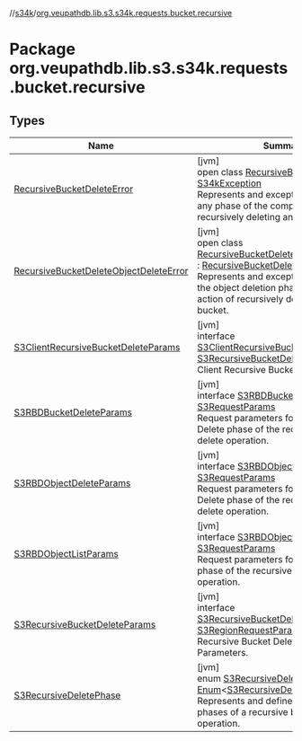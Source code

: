 //[s34k](../../index.md)/[org.veupathdb.lib.s3.s34k.requests.bucket.recursive](index.md)

# Package org.veupathdb.lib.s3.s34k.requests.bucket.recursive

## Types

| Name | Summary |
|---|---|
| [RecursiveBucketDeleteError](-recursive-bucket-delete-error/index.md) | [jvm]<br>open class [RecursiveBucketDeleteError](-recursive-bucket-delete-error/index.md) : [S34kException](../org.veupathdb.lib.s3.s34k.errors/-s34k-exception/index.md)<br>Represents and exception thrown during any phase of the complex action of recursively deleting an S3 bucket. |
| [RecursiveBucketDeleteObjectDeleteError](-recursive-bucket-delete-object-delete-error/index.md) | [jvm]<br>open class [RecursiveBucketDeleteObjectDeleteError](-recursive-bucket-delete-object-delete-error/index.md) : [RecursiveBucketDeleteError](-recursive-bucket-delete-error/index.md)<br>Represents and exception thrown during the object deletion phase of the complex action of recursively deleting an S3 bucket. |
| [S3ClientRecursiveBucketDeleteParams](-s3-client-recursive-bucket-delete-params/index.md) | [jvm]<br>interface [S3ClientRecursiveBucketDeleteParams](-s3-client-recursive-bucket-delete-params/index.md) : [S3RecursiveBucketDeleteParams](-s3-recursive-bucket-delete-params/index.md)<br>Client Recursive Bucket Delete Params. |
| [S3RBDBucketDeleteParams](-s3-r-b-d-bucket-delete-params/index.md) | [jvm]<br>interface [S3RBDBucketDeleteParams](-s3-r-b-d-bucket-delete-params/index.md) : [S3RequestParams](../org.veupathdb.lib.s3.s34k.requests/-s3-request-params/index.md)<br>Request parameters for the Bucket Delete phase of the recursive bucket delete operation. |
| [S3RBDObjectDeleteParams](-s3-r-b-d-object-delete-params/index.md) | [jvm]<br>interface [S3RBDObjectDeleteParams](-s3-r-b-d-object-delete-params/index.md) : [S3RequestParams](../org.veupathdb.lib.s3.s34k.requests/-s3-request-params/index.md)<br>Request parameters for the Object Delete phase of the recursive bucket delete operation. |
| [S3RBDObjectListParams](-s3-r-b-d-object-list-params/index.md) | [jvm]<br>interface [S3RBDObjectListParams](-s3-r-b-d-object-list-params/index.md) : [S3RequestParams](../org.veupathdb.lib.s3.s34k.requests/-s3-request-params/index.md)<br>Request parameters for the Object List phase of the recursive bucket delete operation. |
| [S3RecursiveBucketDeleteParams](-s3-recursive-bucket-delete-params/index.md) | [jvm]<br>interface [S3RecursiveBucketDeleteParams](-s3-recursive-bucket-delete-params/index.md) : [S3RegionRequestParams](../org.veupathdb.lib.s3.s34k.requests/-s3-region-request-params/index.md)<br>Recursive Bucket Delete Request Parameters. |
| [S3RecursiveDeletePhase](-s3-recursive-delete-phase/index.md) | [jvm]<br>enum [S3RecursiveDeletePhase](-s3-recursive-delete-phase/index.md) : [Enum](https://kotlinlang.org/api/latest/jvm/stdlib/kotlin/-enum/index.html)&lt;[S3RecursiveDeletePhase](-s3-recursive-delete-phase/index.md)&gt; <br>Represents and defines the different phases of a recursive bucket delete operation. |
